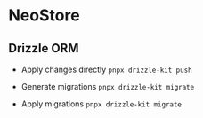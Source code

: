 # NeoStore

## Drizzle ORM

- Apply changes directly
  `pnpx drizzle-kit push`

- Generate migrations
  `pnpx drizzle-kit migrate`

- Apply migrations
  `pnpx drizzle-kit migrate`
